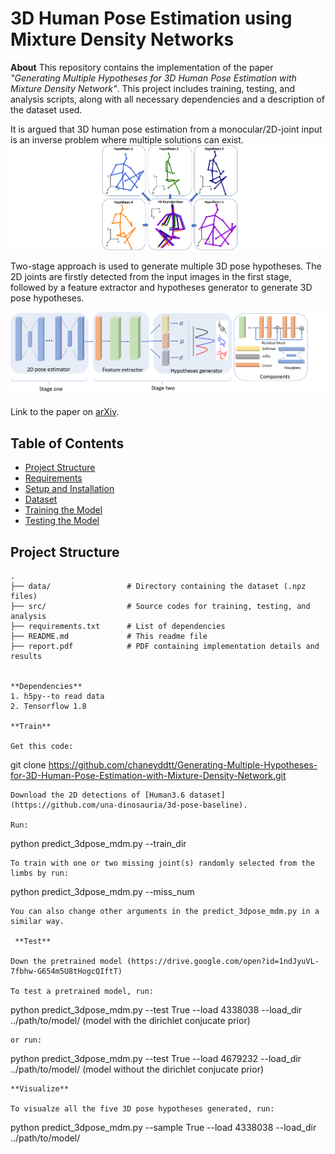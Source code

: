 # 3D Human Pose Estimation using Mixture Density Networks

**About**
This repository contains the implementation of the paper *"Generating Multiple Hypotheses for 3D Human Pose Estimation with Mixture Density Network"*. This project includes training, testing, and analysis scripts, along with all necessary dependencies and a description of the dataset used.

It is argued that 3D human pose estimation from a monocular/2D-joint input is an inverse problem where multiple solutions can exist.
![Problem illustration](problem_illustration.png)

Two-stage approach is used to generate multiple 3D pose hypotheses. The 2D joints are firstly detected from the input images in the first stage, followed by a feature extractor and hypotheses generator to generate 3D pose hypotheses.

![Network architecture](Network.png)

Link to the paper on [arXiv](https://arxiv.org/pdf/1904.05547.pdf).

## Table of Contents
- [Project Structure](#project-structure)
- [Requirements](#requirements)
- [Setup and Installation](#setup-and-installation)
- [Dataset](#dataset)
- [Training the Model](#training-the-model)
- [Testing the Model](#testing-the-model)

## Project Structure

```plaintext
.
├── data/                 # Directory containing the dataset (.npz files)
├── src/                  # Source codes for training, testing, and analysis
├── requirements.txt      # List of dependencies
├── README.md             # This readme file
├── report.pdf            # PDF containing implementation details and results


**Dependencies**
1. h5py--to read data
2. Tensorflow 1.8

**Train**

Get this code:
```
git clone https://github.com/chaneyddtt/Generating-Multiple-Hypotheses-for-3D-Human-Pose-Estimation-with-Mixture-Density-Network.git 
```
Download the 2D detections of [Human3.6 dataset](https://github.com/una-dinosauria/3d-pose-baseline).

Run:
```
python predict_3dpose_mdm.py --train_dir <specify your training folder>
```
To train with one or two missing joint(s) randomly selected from the limbs by run:
```
python predict_3dpose_mdm.py --miss_num <specify how many joints are missing>
```
You can also change other arguments in the predict_3dpose_mdm.py in a similar way.

 **Test**

Down the pretrained model (https://drive.google.com/open?id=1ndJyuVL-7fbhw-G654m5U8tHogcQIftT)
 
To test a pretrained model, run:
```
python predict_3dpose_mdm.py --test True --load 4338038 --load_dir ../path/to/model/ (model with the dirichlet conjucate prior)
```
or run:
```
python predict_3dpose_mdm.py --test True --load 4679232 --load_dir ../path/to/model/ (model without the dirichlet conjucate prior)
```
**Visualize**

To visualze all the five 3D pose hypotheses generated, run:
```
python predict_3dpose_mdm.py --sample True --load 4338038 --load_dir ../path/to/model/ 
```



